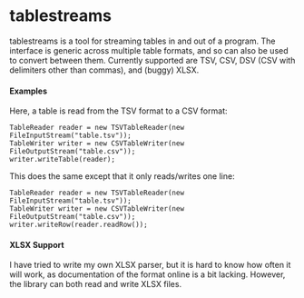 # tablestreams
tablestreams is a tool for streaming tables in and out of a program. The
interface is generic across multiple table formats, and so can also be used to
convert between them. Currently supported are TSV, CSV, DSV (CSV with delimiters
other than commas), and (buggy) XLSX.

#### Examples
Here, a table is read from the TSV format to a CSV format:

```
TableReader reader = new TSVTableReader(new FileInputStream("table.tsv"));
TableWriter writer = new CSVTableWriter(new FileOutputStream("table.csv"));
writer.writeTable(reader);
```

This does the same except that it only reads/writes one line:

```
TableReader reader = new TSVTableReader(new FileInputStream("table.tsv"));
TableWriter writer = new CSVTableWriter(new FileOutputStream("table.csv"));
writer.writeRow(reader.readRow());
```

#### XLSX Support
I have tried to write my own XLSX parser, but it is hard to know how often it
will work, as documentation of the format online is a bit lacking. However, the
library can both read and write XLSX files.
